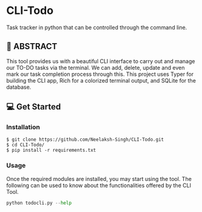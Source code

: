 # CLI-Todo
Task tracker in python that can be controlled through the command line.

## 🚩 ABSTRACT

This tool provides us with a beautiful CLI interface to carry out and manage our TO-DO tasks via the terminal. We can add, delete, update and even mark our task completion process through this. This project uses Typer for building the CLI app, Rich for a colorized terminal output, and SQLite for the database.


## 💻 Get Started

### Installation

```console
$ git clone https://github.com/Neelaksh-Singh/CLI-Todo.git
$ cd CLI-Todo/
$ pip install -r requirements.txt
```
### Usage 

Once the required modules are installed, you may start using the tool. The following can be used to know about the functionalities offered by the CLI Tool.
 
 ```python
python todocli.py --help
```
